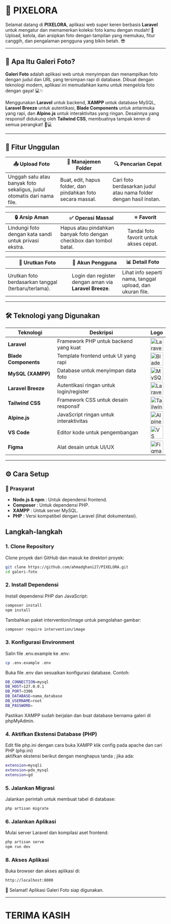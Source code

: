 # 📸 PIXELORA

Selamat datang di **PIXELORA**, aplikasi web super keren berbasis **Laravel** untuk mengatur dan memamerkan koleksi foto kamu dengan mudah! 🚀 Upload, kelola, dan arsipkan foto dengan tampilan yang memukau, fitur canggih, dan pengalaman pengguna yang bikin betah. 😎

---

## 🌟 Apa Itu Galeri Foto?

**Galeri Foto** adalah aplikasi web untuk menyimpan dan menampilkan foto dengan judul dan URL yang tersimpan rapi di database. Dibuat dengan teknologi modern, aplikasi ini memudahkan kamu untuk mengelola foto dengan gaya! 💻✨

Menggunakan **Laravel** untuk backend, **XAMPP** untuk database MySQL, **Laravel Breeze** untuk autentikasi, **Blade Components** untuk antarmuka yang rapi, dan **Alpine.js** untuk interaktivitas yang ringan. Desainnya yang responsif didukung oleh **Tailwind CSS**, membuatnya tampak keren di semua perangkat! 📱💻

---

## 🎉 Fitur Unggulan

| 📤 **Upload Foto** | 📁 **Manajemen Folder** | 🔍 **Pencarian Cepat** |
|---------------------|-------------------------|-----------------------|
| Unggah satu atau banyak foto sekaligus, judul otomatis dari nama file. | Buat, edit, hapus folder, dan pindahkan foto secara massal. | Cari foto berdasarkan judul atau nama folder dengan hasil instan. |

| 🔒 **Arsip Aman** | ✅ **Operasi Massal** | ⭐ **Favorit** |
|-------------------|-----------------------|---------------|
| Lindungi foto dengan kata sandi untuk privasi ekstra. | Hapus atau pindahkan banyak foto dengan checkbox dan tombol batal. | Tandai foto favorit untuk akses cepat. |

| 🔄 **Urutkan Foto** | 👤 **Akun Pengguna** | 📊 **Detail Foto** |
|---------------------|---------------------|-------------------|
| Urutkan foto berdasarkan tanggal (terbaru/terlama). | Login dan register dengan aman via **Laravel Breeze**. | Lihat info seperti nama, tanggal upload, dan ukuran file. |

---

## 🛠️ Teknologi yang Digunakan

| **Teknologi**         | **Deskripsi**                                 | **Logo** |
|-----------------------|-----------------------------------------------|----------|
| **Laravel**           | Framework PHP untuk backend yang kuat         | <img src="https://laravel.com/img/logomark.min.svg" height="40" alt="Laravel Logo"> |
| **Blade Components**  | Template frontend untuk UI yang rapi          | <img src="https://laravel.com/img/logomark.min.svg" height="40" alt="Blade Logo"> |
| **MySQL (XAMPP)**     | Database untuk menyimpan data foto            | <img src="https://www.mysql.com/common/logos/logo-mysql-170x115.png" height="40" alt="MySQL Logo"> |
| **Laravel Breeze**    | Autentikasi ringan untuk login/register       | <img src="https://raw.githubusercontent.com/laravel/breeze/976ab1e2f68b90eee5a787445ff94033d919be2f/art/logo.svg" height="40" alt="Laravel Breeze Logo"> |
| **Tailwind CSS**      | Framework CSS untuk desain responsif          | <img src="https://cdn.worldvectorlogo.com/logos/tailwind-css-2.svg" height="40" alt="Tailwind CSS Logo"> |
| **Alpine.js**         | JavaScript ringan untuk interaktivitas        | <img src="https://icon.icepanel.io/Technology/png-shadow-512/Alpine.js.png" height="40" alt="Alpine.js Logo"> |
| **VS Code**           | Editor kode untuk pengembangan                | <img src="https://code.visualstudio.com/assets/images/code-stable.png" height="40" alt="VS Code Logo"> |
| **Figma**             | Alat desain untuk UI/UX                       | <img src="https://upload.wikimedia.org/wikipedia/commons/3/33/Figma-logo.svg" height="40" alt="Figma Logo"> |

---

## ⚙️ Cara Setup

### 🔧 Prasyarat
- **Node.js & npm** : Untuk dependensi frontend.
- **Composer** : Untuk dependensi PHP.
- **XAMPP** : Untuk server MySQL.
- **PHP** : Versi kompatibel dengan Laravel (lihat dokumentasi).

## Langkah-langkah

### 1. Clone Repository

Clone proyek dari GitHub dan masuk ke direktori proyek:
```bash
git clone https://github.com/ahmadghani27/PIXELORA.git
cd galeri-foto
```
### 2. Install Dependensi
Install dependensi PHP dan JavaScript:

```bash
composer install
npm install
```
Tambahkan paket intervention/image untuk pengolahan gambar:

```bash
composer require intervention/image
```
### 3. Konfigurasi Environment
Salin file .env.example ke .env:

```bash
cp .env.example .env
```
Buka file .env dan sesuaikan konfigurasi database. Contoh:
```BASH
DB_CONNECTION=mysql
DB_HOST=127.0.0.1
DB_PORT=3306
DB_DATABASE=nama_database
DB_USERNAME=root
DB_PASSWORD=
```
Pastikan XAMPP sudah berjalan dan buat database bernama galeri di phpMyAdmin.

### 4. Aktifkan Ekstensi Database (PHP)
Edit file php.ini dengan cara buka XAMPP klik config pada apache dan cari PHP (php.ini)
<br> aktifkan ekstensi berikut dengan menghapus tanda ; jika ada:
```bash
extension=mysqli
extension=pdo_mysql
extension=gd
```
### 5. Jalankan Migrasi
Jalankan perintah untuk membuat tabel di database:
```bash
php artisan migrate
```
### 6. Jalankan Aplikasi
Mulai server Laravel dan kompilasi aset frontend:
```bash
php artisan serve
npm run dev
```
### 8. Akses Aplikasi
Buka browser dan akses aplikasi di:
```bash
http://localhost:8000
```
🎉 Selamat! Aplikasi Galeri Foto siap digunakan.

---

# TERIMA KASIH
